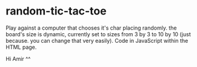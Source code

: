# random-tic-tac-toe
Play against a computer that chooses it's char placing randomly.
the board's size is dynamic, currently set to sizes from 3 by 3 to 10 by 10 (just because. you can change that very easily).
Code in JavaScript within the HTML page.

Hi Amir ^^
